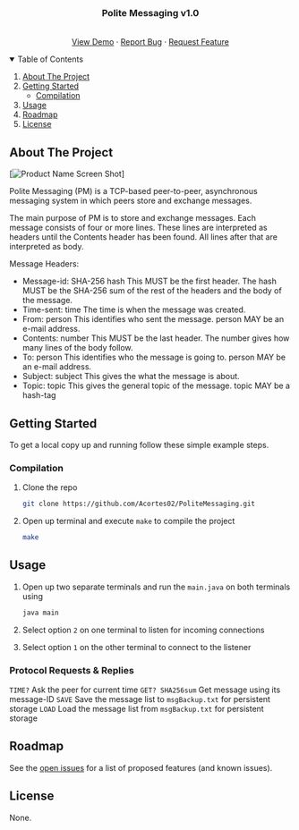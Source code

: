 <!-- PROJECT LOGO -->
<br />
<p align="center">
  <h3 align="center">Polite Messaging v1.0</h3>

  <p align="center">
    <br />
    <a href="https://github.com/Acortes02/PoliteMessaging">View Demo</a>
    ·
    <a href="https://github.com/Acortes02/PoliteMessaging/issues">Report Bug</a>
    ·
    <a href="https://github.com/Acortes02/PoliteMessagingissues">Request Feature</a>
  </p>
</p>



<!-- TABLE OF CONTENTS -->
<details open="open">
  <summary>Table of Contents</summary>
  <ol>
    <li>
      <a href="#about-the-project">About The Project</a>
      <ul>
      </ul>
    </li>
    <li>
      <a href="#getting-started">Getting Started</a>
      <ul>
        <li><a href="#compilation">Compilation</a></li>
      </ul>
    </li>
    <li><a href="#usage">Usage</a></li>
    <li><a href="#roadmap">Roadmap</a></li>
    <li><a href="#license">License</a></li>
  </ol>
</details>



<!-- ABOUT THE PROJECT -->
## About The Project

[![Product Name Screen Shot][product-screenshot]]

Polite Messaging (PM) is a TCP-based peer-to-peer, asynchronous messaging system in which peers store and exchange messages.

The main purpose of PM is to store and exchange messages. Each message consists of four or more lines.
These lines are interpreted as headers until the Contents header has been found. All lines after that are interpreted as body.

Message Headers:
* Message-id: SHA-256 hash
This MUST be the first header. The hash MUST be the SHA-256 sum of the rest of the headers and the body of the message.
* Time-sent: time
The time is when the message was created.
* From: person
This identifies who sent the message. person MAY be an e-mail address.
* Contents: number
This MUST be the last header. The number gives how many lines of the body follow.
* To: person
This identifies who the message is going to. person MAY be an e-mail address.
* Subject: subject
This gives the what the message is about.
* Topic: topic
This gives the general topic of the message. topic MAY be a hash-tag


<!-- GETTING STARTED -->
## Getting Started

To get a local copy up and running follow these simple example steps.

### Compilation

1. Clone the repo
   ```sh
   git clone https://github.com/Acortes02/PoliteMessaging.git
   ```
2. Open up terminal and execute `make` to compile the project
   ```sh
   make
   ```

<!-- USAGE EXAMPLES -->
## Usage

1. Open up two separate terminals and run the `main.java` on both terminals using
   ```sh
   java main
   ```
2. Select option `2` on one terminal to listen for incoming connections

3. Select option `1` on the other terminal to connect to the listener

### Protocol Requests & Replies

`TIME?` Ask the peer for current time
`GET? SHA256sum` Get message using its message-ID
`SAVE`	Save the message list to `msgBackup.txt` for persistent storage
`LOAD`	Load the message list from `msgBackup.txt` for persistent storage


<!-- ROADMAP -->
## Roadmap

See the [open issues](https://github.com/Acortes02/PoliteMessaging/issues) for a list of proposed features (and known issues).


<!-- LICENSE -->
## License

None.

<!-- MARKDOWN LINKS & IMAGES -->
<!-- https://www.markdownguide.org/basic-syntax/#reference-style-links -->
[product-screenshot]: images/screenshot.png
